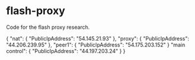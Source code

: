 # flash-proxy

Code for the flash proxy research.

{
    "nat": {
        "PublicIpAddress": "54.145.21.93"
    },
    "proxy": {
        "PublicIpAddress": "44.206.239.95"
    },
    "peer1": {
        "PublicIpAddress": "54.175.203.152"
    }
    "main control": {
        "PublicIpAddress": "44.197.203.24"
    }
}
